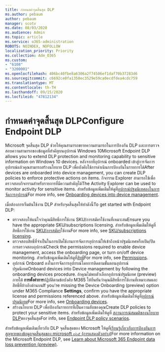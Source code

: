 ```yaml
---
title: กำหนดค่าจุดสิ้นสุด DLP
ms.author: pebaum
author: pebaum
manager: scotv
ms.date: 08/03/2020
ms.audience: Admin
ms.topic: article
ms.service: o365-administration
ROBOTS: NOINDEX, NOFOLLOW
localization_priority: Priority
ms.collection: Adm_O365
ms.custom:
- "6108"
- "3200001"
ms.openlocfilehash: 406bc40fbe8a6306a2f74506ef1daf70b37283d6
ms.sourcegitcommit: c6692ce0fa1358ec3529e59ca0ecdfdea4cdc759
ms.translationtype: MT
ms.contentlocale: th-TH
ms.lasthandoff: 09/15/2020
ms.locfileid: "47812134"
---
```

# <a name="configure-endpoint-dlp"></a><span data-ttu-id="8fcc5-102">กำหนดค่าจุดสิ้นสุด DLP</span><span class="sxs-lookup"><span data-stu-id="8fcc5-102">Configure Endpoint DLP</span></span>

<span data-ttu-id="8fcc5-103">Microsoft จุดสิ้นสุด DLP ช่วยให้คุณสามารถขยายความสามารถในการป้องกัน DLP และการตรวจสอบความสามารถของข้อมูลที่สำคัญบนอุปกรณ์ Windows 10</span><span class="sxs-lookup"><span data-stu-id="8fcc5-103">Microsoft Endpoint DLP allows you to extend DLP protection and monitoring capability to sensitive information on Windows 10 devices.</span></span> <span data-ttu-id="8fcc5-104">หลังจากที่อุปกรณ์ onboarded เข้าสู่การจัดการอุปกรณ์แล้วคุณสามารถสร้างนโยบาย DLP เพื่อบังคับใช้การดำเนินการป้องกันในรายการได้</span><span class="sxs-lookup"><span data-stu-id="8fcc5-104">After devices are onboarded into device management, you can create DLP policies to enforce protective actions on items.</span></span> <span data-ttu-id="8fcc5-105">กิจกรรม Explorer สามารถใช้เพื่อตรวจสอบกิจกรรมสำหรับรายการที่มีความสำคัญได้</span><span class="sxs-lookup"><span data-stu-id="8fcc5-105">The Activity Explorer can be used to monitor activity for sensitive items.</span></span> <span data-ttu-id="8fcc5-106">สำหรับข้อมูลเพิ่มเติมให้ดูที่[อุปกรณ์ปฐมนิเทศลงในการจัดการอุปกรณ์](https://docs.microsoft.com/microsoft-365/compliance/endpoint-dlp-getting-started#onboarding-devices-into-device-management)</span><span class="sxs-lookup"><span data-stu-id="8fcc5-106">For more info, see [Onboarding devices into device management](https://docs.microsoft.com/microsoft-365/compliance/endpoint-dlp-getting-started#onboarding-devices-into-device-management).</span></span>  

<span data-ttu-id="8fcc5-107">เมื่อต้องการเริ่มต้นใช้งาน DLP สำหรับจุดสิ้นสุดให้ทำดังนี้</span><span class="sxs-lookup"><span data-stu-id="8fcc5-107">To get started with Endpoint DLP:</span></span>

- <span data-ttu-id="8fcc5-108">ตรวจสอบให้แน่ใจว่าคุณมีสิทธิ์การใช้งาน SKU/การสมัครใช้งานที่เหมาะสม</span><span class="sxs-lookup"><span data-stu-id="8fcc5-108">Ensure you have the appropriate SKU/subscriptions licensing.</span></span> <span data-ttu-id="8fcc5-109">สำหรับข้อมูลเพิ่มเติมให้ดูที่สิทธิ์การใช้งาน [SKU/การสมัคร](https://docs.microsoft.com/microsoft-365/compliance/endpoint-dlp-getting-started#skusubscriptions-licensing)ใช้งาน</span><span class="sxs-lookup"><span data-stu-id="8fcc5-109">For more info, see [SKU/subscriptions licensing](https://docs.microsoft.com/microsoft-365/compliance/endpoint-dlp-getting-started#skusubscriptions-licensing).</span></span>
- <span data-ttu-id="8fcc5-110">ตรวจสอบสิทธิ์ที่จำเป็นในการเปิดใช้งานการจัดการอุปกรณ์ให้เข้าถึงหน้าปฐมนิเทศหรือเปิด/ปิดการตรวจสอบอุปกรณ์</span><span class="sxs-lookup"><span data-stu-id="8fcc5-110">Check the permissions required to enable device management, access the onboarding page, or turn on/off device monitoring.</span></span> <span data-ttu-id="8fcc5-111">สำหรับข้อมูลเพิ่มเติมให้ดูที่[สิทธิ์](https://docs.microsoft.com/microsoft-365/compliance/endpoint-dlp-getting-started#permissions)</span><span class="sxs-lookup"><span data-stu-id="8fcc5-111">For more info, see [Permissions](https://docs.microsoft.com/microsoft-365/compliance/endpoint-dlp-getting-started#permissions).</span></span>
- <span data-ttu-id="8fcc5-112">อุปกรณ์ Onboard ลงในการจัดการอุปกรณ์โดยการติดตามขั้นตอนอุปกรณ์ปฐมนิเทศ</span><span class="sxs-lookup"><span data-stu-id="8fcc5-112">Onboard devices into Device management by following the onboarding devices procedure.</span></span> <span data-ttu-id="8fcc5-113">ถ้าคุณไม่พบตัวเลือกอุปกรณ์ปฐมนิเทศ (preview) ภายใต้  **การตั้งค่าการ**ปฏิบัติตามข้อบังคับ M365 ให้ยืนยันว่าคุณมีสิทธิ์การใช้งานที่เหมาะสมและสิทธิ์ที่อ้างอิงด้านบน</span><span class="sxs-lookup"><span data-stu-id="8fcc5-113">If you're missing the Device Onboarding (preview) option under M365 Compliance  **Settings**, confirm you have the appropriate license and permissions referenced above.</span></span> <span data-ttu-id="8fcc5-114">สำหรับข้อมูลเพิ่มเติมให้ดูที่[อุปกรณ์ปฐมนิเทศ](https://docs.microsoft.com/microsoft-365/compliance/endpoint-dlp-getting-started#onboarding-devices)</span><span class="sxs-lookup"><span data-stu-id="8fcc5-114">For more info, see [Onboarding devices](https://docs.microsoft.com/microsoft-365/compliance/endpoint-dlp-getting-started#onboarding-devices).</span></span> 
- <span data-ttu-id="8fcc5-115">สร้างนโยบาย DLP เพื่อป้องกันรายการที่เป็นความลับของคุณ</span><span class="sxs-lookup"><span data-stu-id="8fcc5-115">Create DLP policies to protect your sensitive items.</span></span> <span data-ttu-id="8fcc5-116">สำหรับข้อมูลเพิ่มเติมให้ดูที่ [สถานการณ์สมมติของนโยบาย DLP](https://docs.microsoft.com/microsoft-365/compliance/endpoint-dlp-using?view=o365-worldwide#endpoint-dlp-policy-scenarios)ของจุดสิ้นสุด</span><span class="sxs-lookup"><span data-stu-id="8fcc5-116">For info, see [Endpoint DLP policy scenarios](https://docs.microsoft.com/microsoft-365/compliance/endpoint-dlp-using?view=o365-worldwide#endpoint-dlp-policy-scenarios).</span></span>

<span data-ttu-id="8fcc5-117">สำหรับข้อมูลเพิ่มเติมเกี่ยวกับ DLP จุดสิ้นสุดของ Microsoft ให้ดูที่[เรียนรู้เกี่ยวกับการป้องกันการสูญหายของข้อมูลจุดสิ้นสุดของ microsoft ๓๖๕ (การแสดงตัวอย่าง)](https://docs.microsoft.com/microsoft-365/compliance/endpoint-dlp-learn-about)</span><span class="sxs-lookup"><span data-stu-id="8fcc5-117">For more information on the Microsoft Endpoint DLP, see [Learn about Microsoft 365 Endpoint data loss prevention (preview)](https://docs.microsoft.com/microsoft-365/compliance/endpoint-dlp-learn-about).</span></span>